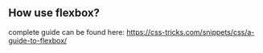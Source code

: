 ## How use flexbox?

complete guide can be found here: https://css-tricks.com/snippets/css/a-guide-to-flexbox/